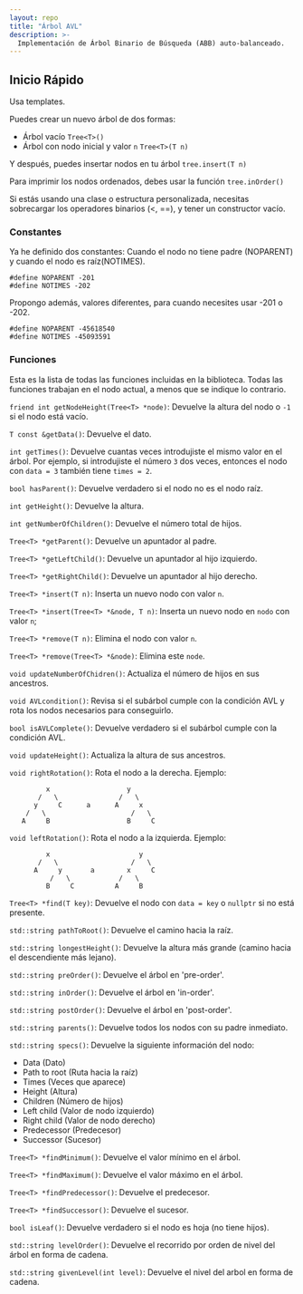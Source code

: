 ```yaml
---
layout: repo
title: "Árbol AVL"
description: >-
  Implementación de Árbol Binario de Búsqueda (ABB) auto-balanceado.
---
```


## Inicio Rápido

Usa templates.

Puedes crear un nuevo árbol de dos formas:

- Árbol vacío `Tree<T>()`
- Árbol con nodo inicial y valor `n` `Tree<T>(T n)`

Y después, puedes insertar nodos en tu árbol `tree.insert(T n)`

Para imprimir los nodos ordenados, debes usar la función `tree.inOrder()`

Si estás usando una clase o estructura personalizada, necesitas sobrecargar los
operadores binarios (<, ==), y tener un constructor vacío.

### Constantes

Ya he definido dos constantes: Cuando el nodo no tiene padre (NOPARENT) y cuando
el nodo es raíz(NOTIMES).

`#define NOPARENT -201`
<br />
`#define NOTIMES -202`

Propongo además, valores diferentes, para cuando necesites usar -201 o -202.

`#define NOPARENT -45618540`
<br />
`#define NOTIMES -45093591`

### Funciones

Esta es la lista de todas las funciones incluidas en la biblioteca. Todas las
funciones trabajan en el nodo actual, a menos que se indique lo contrario.

`friend int getNodeHeight(Tree<T> *node)`: Devuelve la altura del nodo o `-1` si
el nodo está vacío.

`T const &getData()`: Devuelve el dato.

`int getTimes()`: Devuelve cuantas veces introdujiste el mismo valor en el
árbol. Por ejemplo, si introdujiste el número `3` dos veces, entonces el nodo
con `data = 3` también tiene `times = 2`.

`bool hasParent()`: Devuelve verdadero si el nodo no es el nodo raíz.

`int getHeight()`: Devuelve la altura.

`int getNumberOfChildren()`: Devuelve el número total de hijos.

`Tree<T> *getParent()`: Devuelve un apuntador al padre.

`Tree<T> *getLeftChild()`: Devuelve un apuntador al hijo izquierdo.

`Tree<T> *getRightChild()`: Devuelve un apuntador al hijo derecho.

`Tree<T> *insert(T n)`: Inserta un nuevo nodo con valor `n`.

`Tree<T> *insert(Tree<T> *&node, T n)`: Inserta un nuevo nodo en
`nodo` con valor `n`;

`Tree<T> *remove(T n)`: Elimina el nodo con valor `n`.

`Tree<T> *remove(Tree<T> *&node)`: Elimina este `node`.

`void updateNumberOfChidren()`: Actualiza el número de hijos en sus ancestros.

`void AVLcondition()`: Revisa si el subárbol cumple con la condición AVL y rota
los nodos necesarios para conseguirlo.

`bool isAVLComplete()`: Devuelve verdadero si el subárbol cumple con la
condición AVL.

`void updateHeight()`: Actualiza la altura de sus ancestros.

`void rightRotation()`: Rota el nodo a la derecha.
Ejemplo:

```
         x                   y
       /   \               /   \
      y     C      a      A     x
    /   \                     /   \
   A     B                   B     C
```

`void leftRotation()`: Rota el nodo a la izquierda.
Ejemplo:

```
         x                      y
       /   \                  /   \
      A     y       a        x     C
          /   \            /   \
         B     C          A     B
```

`Tree<T> *find(T key)`: Devuelve el nodo con `data = key` o `nullptr` si no está
presente.

`std::string pathToRoot()`: Devuelve el camino hacia la raíz.

`std::string longestHeight()`: Devuelve la altura más grande (camino hacia el
descendiente más lejano).

`std::string preOrder()`: Devuelve el árbol en 'pre-order'.

`std::string inOrder()`: Devuelve el árbol en 'in-order'.

`std::string postOrder()`: Devuelve el árbol en 'post-order'.

`std::string parents()`: Devuelve todos los nodos con su padre
inmediato.

`std::string specs()`: Devuelve la siguiente información del nodo:

- Data (Dato)
- Path to root (Ruta hacia la raíz)
- Times (Veces que aparece)
- Height (Altura)
- Children (Número de hijos)
- Left child (Valor de nodo izquierdo)
- Right child (Valor de nodo derecho)
- Predecessor (Predecesor)
- Successor (Sucesor)

`Tree<T> *findMinimum()`: Devuelve el valor mínimo en el árbol.

`Tree<T> *findMaximum()`: Devuelve el valor máximo en el árbol.

`Tree<T> *findPredecessor()`: Devuelve el predecesor.

`Tree<T> *findSuccessor()`: Devuelve el sucesor.

`bool isLeaf()`: Devuelve verdadero si el nodo es hoja (no tiene hijos).

`std::string levelOrder()`: Devuelve el recorrido por orden de nivel del árbol
en forma de cadena.

`std::string givenLevel(int level)`: Devuelve el nivel del arbol en forma de
cadena.
